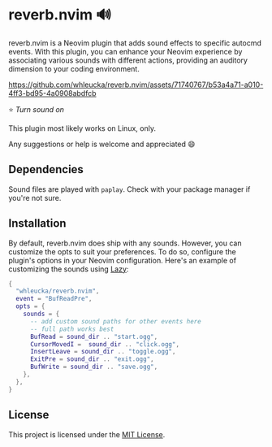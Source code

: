 # reverb.nvim 🔊

reverb.nvim is a Neovim plugin that adds sound effects to specific autocmd events. With this plugin, you can enhance your Neovim experience by associating various sounds with different actions, providing an auditory dimension to your coding environment.

https://github.com/whleucka/reverb.nvim/assets/71740767/b53a4a71-a010-4ff3-bd95-4a0908abdfcb

⭐ *Turn sound on* 

This plugin most likely works on Linux, only. 

Any suggestions or help is welcome and appreciated 😄

## Dependencies

Sound files are played with `paplay`. Check with your package manager if you're not sure.

## Installation

By default, reverb.nvim does ship with any sounds. However, you can customize the opts to suit your preferences. To do so, configure the plugin's options in your Neovim configuration. Here's an example of customizing the sounds using [Lazy](https://github.com/folke/lazy.nvim):

```lua
{
  "whleucka/reverb.nvim",
  event = "BufReadPre",
  opts = {
    sounds = {
      -- add custom sound paths for other events here
      -- full path works best
      BufRead = sound_dir .. "start.ogg",
      CursorMovedI =  sound_dir .. "click.ogg",
      InsertLeave = sound_dir .. "toggle.ogg",
      ExitPre = sound_dir .. "exit.ogg",
      BufWrite = sound_dir .. "save.ogg",
    },
  },
}
```

## License

This project is licensed under the [MIT License](LICENSE).
